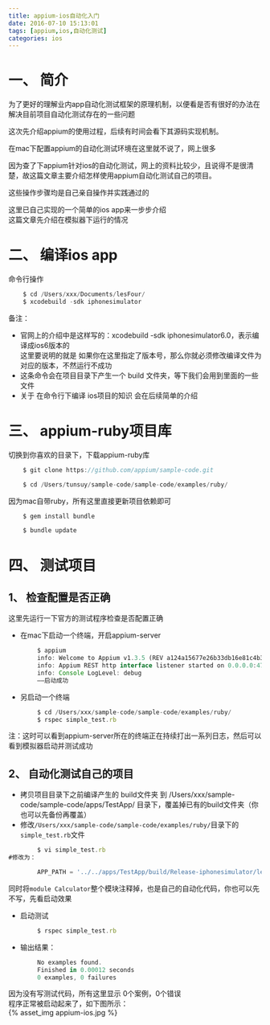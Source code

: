 ```yaml
---
title: appium-ios自动化入门
date: 2016-07-10 15:13:01
tags: [appium,ios,自动化测试]
categories: ios
---
```


# 一、 简介
为了更好的理解业内app自动化测试框架的原理机制，以便看是否有很好的办法在解决目前项目自动化测试存在的一些问题  

这次先介绍appium的使用过程，后续有时间会看下其源码实现机制。

在mac下配置appium的自动化测试环境在这里就不说了，网上很多

因为查了下appium针对ios的自动化测试，网上的资料比较少，且说得不是很清楚，故这篇文章主要介绍怎样使用appium自动化测试自己的项目。

这些操作步骤均是自己亲自操作并实践通过的

<!-- more -->

这里已自己实现的一个简单的ios app来一步步介绍  
这篇文章先介绍在模拟器下运行的情况

# 二、 编译ios app
命令行操作
```js
    $ cd /Users/xxx/Documents/lesFour/
    $ xcodebuild -sdk iphonesimulator
```
备注：
* 官网上的介绍中是这样写的：xcodebuild -sdk iphonesimulator6.0，表示编译成ios6版本的  
这里要说明的就是 如果你在这里指定了版本号，那么你就必须修改编译文件为对应的版本，不然运行不成功
* 这条命令会在项目目录下产生一个 build 文件夹，等下我们会用到里面的一些文件
* 关于 在命令行下编译 ios项目的知识 会在后续简单的介绍

# 三、 appium-ruby项目库
切换到你喜欢的目录下，下载appium-ruby库
```js
    $ git clone https://github.com/appium/sample-code.git

    $ cd /Users/tunsuy/sample-code/sample-code/examples/ruby/
```
因为mac自带ruby，所有这里直接更新项目依赖即可
```js
    $ gem install bundle

    $ bundle update
```

# 四、 测试项目
## 1、 检查配置是否正确
这里先运行一下官方的测试程序检查是否配置正确
* 在mac下启动一个终端，开启appium-server
```js
        $ appium
        info: Welcome to Appium v1.3.5 (REV a124a15677e26b33db16e81c4b3b34d9c6b8cac9)
        info: Appium REST http interface listener started on 0.0.0.0:4723
        info: Console LogLevel: debug
        ——启动成功
```
* 另启动一个终端
```js
        $ cd /Users/xxx/sample-code/sample-code/examples/ruby/
        $ rspec simple_test.rb
```
注：这时可以看到appium-server所在的终端正在持续打出一系列日志，然后可以看到模拟器启动并测试成功

## 2、 自动化测试自己的项目
* 拷贝项目目录下之前编译产生的 build文件夹 到 /Users/xxx/sample-code/sample-code/apps/TestApp/ 目录下，覆盖掉已有的build文件夹（你也可以先备份再覆盖）  
* 修改`/Users/xxx/sample-code/sample-code/examples/ruby/`目录下的`simple_test.rb`文件  
```js
        $ vi simple_test.rb
#修改为：

        APP_PATH = '../../apps/TestApp/build/Release-iphonesimulator/lesThree.app' 为自己的路径
```
同时将` module Calculator `整个模块注释掉，也是自己的自动化代码，你也可以先不写，先看启动效果

* 启动测试
```js
        $ rspec simple_test.rb
```
* 输出结果：
```js
        No examples found.
        Finished in 0.00012 seconds
        0 examples, 0 failures
```
因为没有写测试代码，所有这里显示 0个案例，0个错误  
程序正常被启动起来了，如下图所示：  
{% asset_img appium-ios.jpg %}
